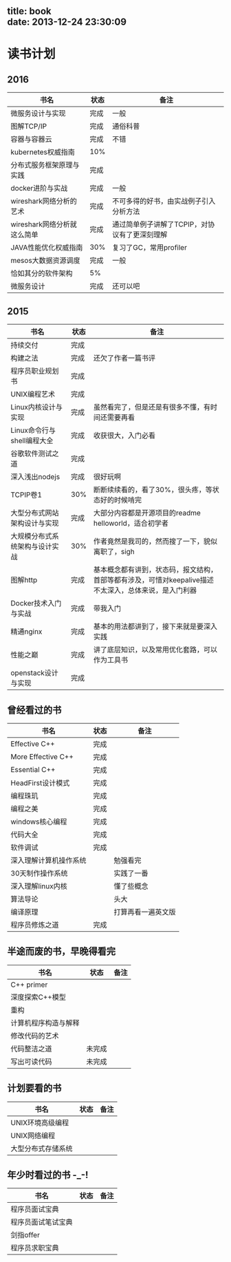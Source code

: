 title: book                                                                                                                                                                                              
date: 2013-12-24 23:30:09
---

# 读书计划 

## 2016
书名  | 状态 | 备注
---------|----------|-----
微服务设计与实现|完成 | 一般
图解TCP/IP|完成|通俗科普
容器与容器云|完成|不错
kubernetes权威指南|10%|
分布式服务框架原理与实践|完成|
docker进阶与实战|完成|一般
wireshark网络分析的艺术|完成|不可多得的好书，由实战例子引入分析方法
wireshark网络分析就这么简单|完成|通过简单例子讲解了TCPIP，对协议有了更深刻理解
JAVA性能优化权威指南|30%|复习了GC，常用profiler
mesos大数据资源调度|完成|一般
恰如其分的软件架构|5%|
微服务设计|完成|还可以吧

## 2015
书名  | 状态 | 备注
---------|----------|-----
持续交付|完成 | 
构建之法|完成 | 还欠了作者一篇书评
程序员职业规划书|完成 | 
UNIX编程艺术|完成 | 
Linux内核设计与实现| 完成 | 虽然看完了，但是还是有很多不懂，有时间还需要再看
Linux命令行与shell编程大全| 完成| 收获很大，入门必看
谷歌软件测试之道| 完成| 
深入浅出nodejs|完成 | 很好玩啊
TCPIP卷1|30% | 断断续续看的，看了30%，很头疼，等状态好的时候啃完
大型分布式网站架构设计与实现|完成|大部分内容都是开源项目的readme helloworld，适合初学者
大规模分布式系统架构与设计实战|30%|作者竟然是我司的，然而搜了一下，貌似离职了，sigh
图解http|完成|基本概念都有讲到，状态码，报文结构，首部等都有涉及，可惜对keepalive描述不太深入，总体来说，是入门利器
Docker技术入门与实战|完成|带我入门 
精通nginx|完成|基本的用法都讲到了，接下来就是要深入实践 
性能之巅|完成|讲了底层知识，以及常用优化套路，可以作为工具书
openstack设计与实现|完成|



## 曾经看过的书

书名  | 状态 | 备注
---------|----------|-----
Effective C++|完成|
More Effective C++|完成|
Essential C++|完成 |
HeadFirst设计模式|完成 |
编程珠玑|完成 |
编程之美|完成|
windows核心编程|完成|
代码大全|完成|
软件调试|完成|
深入理解计算机操作系统||勉强看完
30天制作操作系统||实践了一番
深入理解linux内核||懂了些概念
算法导论||头大
编译原理||打算再看一遍英文版
程序员修炼之道|完成 | 

## 半途而废的书，早晚得看完
书名  | 状态 | 备注
---------|----------|-----
C++ primer||
深度探索C++模型||
重构||
计算机程序构造与解释||
修改代码的艺术||
代码整洁之道|未完成|
写出可读代码|未完成|

## 计划要看的书
书名  | 状态 | 备注
---------|----------|-----
UNIX环境高级编程||
UNIX网络编程||
大型分布式存储系统||


## 年少时看过的书 -_-!
书名  | 状态 | 备注
---------|----------|-----
程序员面试宝典||
程序员面试笔试宝典||
剑指offer||
程序员求职宝典||

